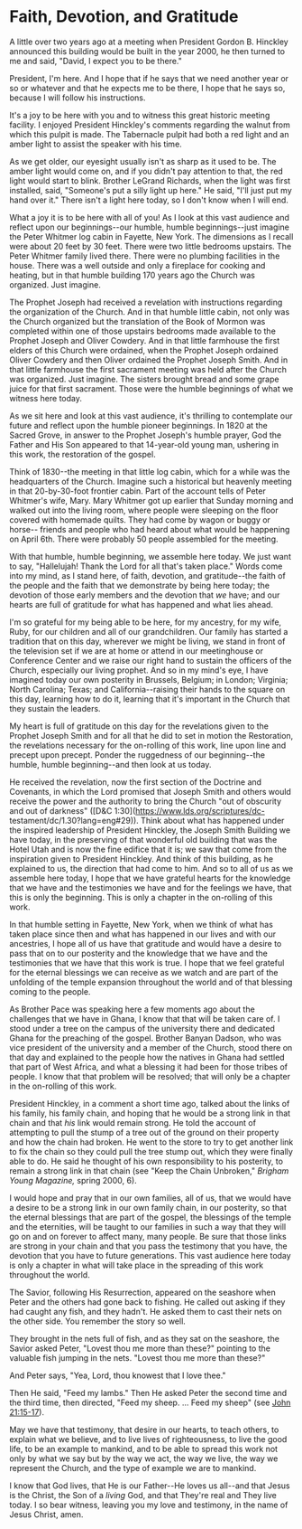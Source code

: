 # Faith, Devotion, and Gratitude

A little over two years ago at a meeting when President Gordon B. Hinckley
announced this building would be built in the year 2000, he then turned to me
and said, "David, I expect you to be there."

President, I'm here. And I hope that if he says that we need another year or
so or whatever and that he expects me to be there, I hope that he says so,
because I will follow his instructions.

It's a joy to be here with you and to witness this great historic meeting
facility. I enjoyed President Hinckley's comments regarding the walnut from
which this pulpit is made. The Tabernacle pulpit had both a red light and an
amber light to assist the speaker with his time.

As we get older, our eyesight usually isn't as sharp as it used to be. The
amber light would come on, and if you didn't pay attention to that, the red
light would start to blink. Brother LeGrand Richards, when the light was first
installed, said, "Someone's put a silly light up here." He said, "I'll just
put my hand over it." There isn't a light here today, so I don't know when I
will end.

What a joy it is to be here with all of you! As I look at this vast audience
and reflect upon our beginnings--our humble, humble beginnings--just imagine
the Peter Whitmer log cabin in Fayette, New York. The dimensions as I recall
were about 20 feet by 30 feet. There were two little bedrooms upstairs. The
Peter Whitmer family lived there. There were no plumbing facilities in the
house. There was a well outside and only a fireplace for cooking and heating,
but in that humble building 170 years ago the Church was organized. Just
imagine.

The Prophet Joseph had received a revelation with instructions regarding the
organization of the Church. And in that humble little cabin, not only was the
Church organized but the translation of the Book of Mormon was completed
within one of those upstairs bedrooms made available to the Prophet Joseph and
Oliver Cowdery. And in that little farmhouse the first elders of this Church
were ordained, when the Prophet Joseph ordained Oliver Cowdery and then Oliver
ordained the Prophet Joseph Smith. And in that little farmhouse the first
sacrament meeting was held after the Church was organized. Just imagine. The
sisters brought bread and some grape juice for that first sacrament. Those
were the humble beginnings of what we witness here today.

As we sit here and look at this vast audience, it's thrilling to contemplate
our future and reflect upon the humble pioneer beginnings. In 1820 at the
Sacred Grove, in answer to the Prophet Joseph's humble prayer, God the Father
and His Son appeared to that 14-year-old young man, ushering in this work, the
restoration of the gospel.

Think of 1830--the meeting in that little log cabin, which for a while was the
headquarters of the Church. Imagine such a historical but heavenly meeting in
that 20-by-30-foot frontier cabin. Part of the account tells of Peter
Whitmer's wife, Mary. Mary Whitmer got up earlier that Sunday morning and
walked out into the living room, where people were sleeping on the floor
covered with homemade quilts. They had come by wagon or buggy or horse--
friends and people who had heard about what would be happening on April 6th.
There were probably 50 people assembled for the meeting.

With that humble, humble beginning, we assemble here today. We just want to
say, "Hallelujah! Thank the Lord for all that's taken place." Words come into
my mind, as I stand here, of faith, devotion, and gratitude--the faith of the
people and the faith that we demonstrate by being here today; the devotion of
those early members and the devotion that _we_ have; and our hearts are full
of gratitude for what has happened and what lies ahead.

I'm so grateful for my being able to be here, for my ancestry, for my wife,
Ruby, for our children and all of our grandchildren. Our family has started a
tradition that on this day, wherever we might be living, we stand in front of
the television set if we are at home or attend in our meetinghouse or
Conference Center and we raise our right hand to sustain the officers of the
Church, especially our living prophet. And so in my mind's eye, I have
imagined today our own posterity in Brussels, Belgium; in London; Virginia;
North Carolina; Texas; and California--raising their hands to the square on
this day, learning how to do it, learning that it's important in the Church
that they sustain the leaders.

My heart is full of gratitude on this day for the revelations given to the
Prophet Joseph Smith and for all that he did to set in motion the Restoration,
the revelations necessary for the on-rolling of this work, line upon line and
precept upon precept. Ponder the ruggedness of our beginning--the humble,
humble beginning--and then look at us today.

He received the revelation, now the first section of the Doctrine and
Covenants, in which the Lord promised that Joseph Smith and others would
receive the power and the authority to bring the Church "out of obscurity and
out of darkness" ([D&amp;C 1:30](https://www.lds.org/scriptures/dc-
testament/dc/1.30?lang=eng#29)). Think about what has happened under the
inspired leadership of President Hinckley, the Joseph Smith Building we have
today, in the preserving of that wonderful old building that was the Hotel
Utah and is now the fine edifice that it is; we saw that come from the
inspiration given to President Hinckley. And think of this building, as he
explained to us, the direction that had come to him. And so to all of us as we
assemble here today, I hope that we have grateful hearts for the knowledge
that we have and the testimonies we have and for the feelings we have, that
this is only the beginning. This is only a chapter in the on-rolling of this
work.

In that humble setting in Fayette, New York, when we think of what has taken
place since then and what has happened in our lives and with our ancestries, I
hope all of us have that gratitude and would have a desire to pass that on to
our posterity and the knowledge that we have and the testimonies that we have
that this work is true. I hope that we feel grateful for the eternal blessings
we can receive as we watch and are part of the unfolding of the temple
expansion throughout the world and of that blessing coming to the people.

As Brother Pace was speaking here a few moments ago about the challenges that
we have in Ghana, I know that that will be taken care of. I stood under a tree
on the campus of the university there and dedicated Ghana for the preaching of
the gospel. Brother Banyan Dadson, who was vice president of the university
and a member of the Church, stood there on that day and explained to the
people how the natives in Ghana had settled that part of West Africa, and what
a blessing it had been for those tribes of people. I know that that problem
will be resolved; that will only be a chapter in the on-rolling of this work.

President Hinckley, in a comment a short time ago, talked about the links of
his family, his family chain, and hoping that he would be a strong link in
that chain and that _his_ link would remain strong. He told the account of
attempting to pull the stump of a tree out of the ground on their property and
how the chain had broken. He went to the store to try to get another link to
fix the chain so they could pull the tree stump out, which they were finally
able to do. He said he thought of his own responsibility to his posterity, to
remain a strong link in that chain (see "Keep the Chain Unbroken," _Brigham
Young Magazine,_ spring 2000, 6).

I would hope and pray that in our own families, all of us, that we would have
a desire to be a strong link in our own family chain, in our posterity, so
that the eternal blessings that are part of the gospel, the blessings of the
temple and the eternities, will be taught to our families in such a way that
they will go on and on forever to affect many, many people. Be sure that those
links are strong in your chain and that you pass the testimony that you have,
the devotion that you have to future generations. This vast audience here
today is only a chapter in what will take place in the spreading of this work
throughout the world.

The Savior, following His Resurrection, appeared on the seashore when Peter
and the others had gone back to fishing. He called out asking if they had
caught any fish, and they hadn't. He asked them to cast their nets on the
other side. You remember the story so well.

They brought in the nets full of fish, and as they sat on the seashore, the
Savior asked Peter, "Lovest thou me more than these?" pointing to the valuable
fish jumping in the nets. "Lovest thou me more than these?"

And Peter says, "Yea, Lord, thou knowest that I love thee."

Then He said, "Feed my lambs." Then He asked Peter the second time and the
third time, then directed, "Feed my sheep. ... Feed my sheep" (see [John
21:15-17](https://www.lds.org/scriptures/nt/john/21.15-17?lang=eng#14)).

May we have that testimony, that desire in our hearts, to teach others, to
explain what we believe, and to live lives of righteousness, to live the good
life, to be an example to mankind, and to be able to spread this work not only
by what we say but by the way we act, the way we live, the way we represent
the Church, and the type of example we are to mankind.

I know that God lives, that He is our Father--He loves us all--and that Jesus
is the Christ, the Son of a _living_ God, and that They're real and They live
today. I so bear witness, leaving you my love and testimony, in the name of
Jesus Christ, amen.

